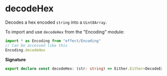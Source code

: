 # decodeHex

Decodes a hex encoded `string` into a `Uint8Array`.

To import and use `decodeHex` from the "Encoding" module:

```ts
import * as Encoding from "effect/Encoding"
// Can be accessed like this
Encoding.decodeHex
```

**Signature**

```ts
export declare const decodeHex: (str: string) => Either.Either<DecodeException, Uint8Array>
```
